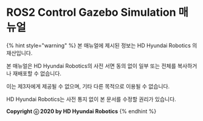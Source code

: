 ﻿# ROS2 Control Gazebo Simulation 매뉴얼

{% hint style="warning" %}
본 매뉴얼에 제시된 정보는 HD Hyundai Robotics 의 재산입니다.

본 매뉴얼은 HD Hyundai Robotics의 사전 서면 동의 없이 일부 또는 전체를 복사하거나 재배포할 수 없습니다.

이는 제3자에게 제공될 수 없으며, 기타 다른 목적으로 이용될 수 없습니다.

HD Hyundai Robotics는 사전 통지 없이 본 문서를 수정할 권리가 있습니다.

**Copyright ⓒ 2020 by HD Hyundai Robotics**
{% endhint %}
